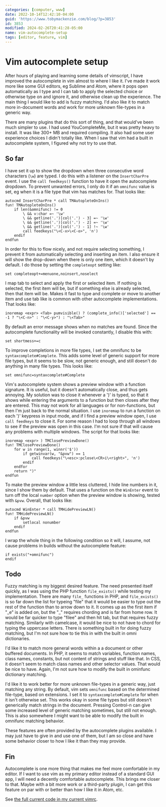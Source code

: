 ```yaml
---
categories: [computer, www]
date: 2022-10-14T12:42:10-04:00
guid: 'https://www.tobymackenzie.com/blog/?p=3853'
id: 3853
modified: 2024-02-26T20:41:28-05:00
name: vim-autocomplete-setup
tags: [editor, feature, vim]
---
```


Vim autocomplete setup
======================

After hours of playing and learning some details of vimscript, I have improved the autocomplete in vim almost to where I like it.  I've made it work more like some GUI editors, eg Sublime and Atom, where it pops open automatically as I type and I can tab to apply the selected choice or otherwise type on and ignore it, and otherwise clean up the experience.  The main thing I would like to add is fuzzy matching.  I'd also like it to match more in-document words and work for more unknown file-types in a generic way.

<!--more-->

There are many plugins that do this sort of thing, and that would've been much simpler to use.  I had used YouCompleteMe, but it was pretty heavy to install.  It was like 300+ MB and required compiling.  It also had some user experience choices I didn't totally like.  When I saw that vim had a built in autocomplete system, I figured why not try to use that.

So far
------

I have set it up to show the dropdown when three consecutive word characters (`\w`) are typed.  I do this with a listener on the `InsertCharPre` event.  I use the `call feedkeys()` function to have it open the autocomplete dropdown.  To prevent unwanted errors, I only do it if an `omnifunc` value is set, eg when it is a file type that vim has matches for.  That looks like:

``` vim
autocmd InsertCharPre * call TMAutopleteOnIns()
fun! TMAutopleteOnIns()
	if len(&omnifunc) != 0
		\ && v:char =~ '\w'
		\ && getline('.')[col('.') - 3] =~ '\w'
		\ && getline('.')[col('.') - 2] =~ '\w'
		\ && getline('.')[col('.') - 1] !~ '\w'
		call feedkeys("\<C-x>\<C-o>", 'n')
	endif
endfun
```

In order for this to flow nicely, and not require selecting something, I prevent it from automatically selecting and inserting an item.  I also ensure it will show the drop-down when there is only one item, which it doesn't by default.  I do those by setting the `completeopt` setting like:

``` vim
set completeopt+=menuone,noinsert,noselect
```

I map tab to select and apply the first or selected item.  If nothing is selected, the first item will be, but if something else is already selected, then that item will be.  Makes it fast to type and complete or move to another item and use tab like is common with other autocomplete implementations.  That looks like:

``` vim
inoremap <expr> <Tab> pumvisible() ? (complete_info()['selected'] == -1 ? "\<C-n>" : "\<C-y>") : "\<Tab>"
```

By default an error message shows when no matches are found.  Since the autocomplete functionality will be invoked constantly, I disable this with:

``` vim
set shortmess+=c
```

To improve completions in more file types, I set the omnifunc to be `syntaxcomplete#Complete`.  This adds some level of generic support for more file types, but it seems to be slow, not generic enough, and still doesn't do anything in many file types.  This looks like:

``` vim
set omnifunc=syntaxcomplete#Complete
```

Vim's autocomplete system shows a preview window with a function signature.  It is useful, but it doesn't automatically close, and thus gets annoying.  My solution was to close it whenever a ')' is typed, so that it shows while entering the arguments to a function but then closes after they are entered.  This may not work for all languages or for non-functions, but then I'm just back to the normal situation.  I use `inoremap` to run a function on each ')' keypress in input mode, and if I find a preview window open, I use `call feedkeys` to close it.  For some reason I had to loop through all windows to see if the preview was open in this case.  I'm not sure if that will cause any problems with multiple windows.  The script for that looks like:

``` vim
inoremap <expr> ) TMClosePreviewDone()
fun! TMClosePreviewDone()
	for w in range(1, winnr('$'))
		if getwinvar(w, "&pvw") == 1
			call feedkeys("\<esc>:pclose\<CR>i\<right>", 'n')
		endif
	endfor
	return ")"
endfun
```

To make the preview window a little less cluttered, I hide line numbers in it, since I show them by default.  That uses a function on the `WinEnter` event to turn off the local `number` option when the preview window is showing, tested with `&pvw`.  Overall, that looks like:

``` vim
autocmd WinEnter * call TMHidePreviewLN()
fun! TMHidePreviewLN()
	if &pvw
		setlocal nonumber
	endif
endfun
```

I wrap the whole thing in the following condition so it will, I assume, not cause problems in builds without the autocomplete feature:

``` vim
if exists("+omnifunc")
endif
```

Todo
----

Fuzzy matching is my biggest desired feature.  The need presented itself quickly, as I was using the PHP function `file_exists()` while testing my implementation.  There are many `file_` functions in PHP, and `file_exists()` is so far down the list for typeing "file" that it would be easier to type out the rest of the function than to arrow down to it.  It comes up as the first item if "\_e" is added on, but the "\_" requires chording and is far from home row.  It would be far quicker to type "filee" and then hit tab, but that requires fuzzy matching.  Similarly with camelcase, it would be nice to not have to chord for typing the uppercase letters.  There is something built in for doing fuzzy matching, but I'm not sure how to tie this in with the built in omni dictionaries.

I'd like it to match more general words within a a document or other buffered documents.  In PHP, it seems to match variables, function names, class names, constants, but not content of strings and stuff like that.  In CSS, it doesn't seem to match class names and other selector values.  That would be nice to have.  Again, I'm not sure how to modify the built in ominfunc dictionary matching.

I'd like it to work better for more unknown file-types in a generic way, just matching any string.  By default, vim sets `omnifunc` based on the determined file-type, based on extensions.  I set it to `syntaxcomplete#Complete` for when it isn't otherwise set.  This works okay in some file types but still doesn't generically match strings in the document.  Pressing Control-n can give some increased level of generic matching sometimes, but still not enough.  This is also somewhere I might want to be able to modify the built in omnifunc matching behavior.

These features are often provided by the autocomplete plugins available.  I may just have to give in and use one of them, but I am so close and have some behavior closer to how I like it than they may provide.

Fin
---

Autocomplete is one more thing that makes me feel more comfortable in my editor.  If I want to use vim as my primary editor instead of a standard GUI app, I will need a decently comfortable autocomplete.  This brings me closer to that.  Maybe with a bit more work or a third-party plugin, I can get this feature on par with or better than how I like it in Atom, etc.

See [the full current code in my current vimrc](https://github.com/tobymackenzie/dotfiles/blob/47cca307f238620247cb0943392293893b617d23/vim/vimrc#L40-L79).
